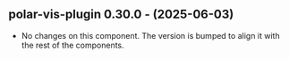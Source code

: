   ## polar-vis-plugin 0.30.0 - (2025-06-03)
  
  * No changes on this component. The version is bumped to align it
    with the rest of the components.
